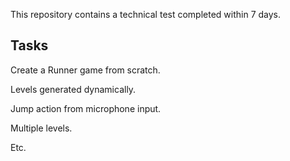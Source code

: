 This repository contains a technical test completed within 7 days.

## Tasks
Create a Runner game from scratch.

Levels generated dynamically.

Jump action from microphone input.

Multiple levels.

Etc.

